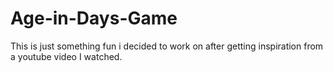 # Age-in-Days-Game
This is just something fun i decided to work on after getting inspiration from a youtube video I watched.
